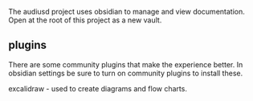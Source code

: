 The audiusd project uses obsidian to manage and view documentation. Open at the root of this project as a new vault.

## plugins
There are some community plugins that make the experience better. In obsidian settings be sure to turn on community plugins to install these.

excalidraw - used to create diagrams and flow charts. 